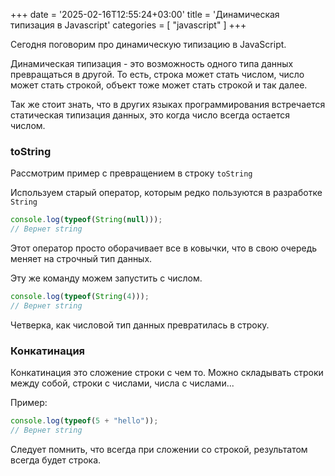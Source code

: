 +++
date = '2025-02-16T12:55:24+03:00'
title = 'Динамическая типизация в Javascript'
categories = [ "javascript" ]
+++

Сегодня поговорим про динамическую типизацию в JavaScript.

Динамическая типизация - это возможность одного типа данных
превращаться в другой. То есть, строка может стать числом, 
число может стать строкой, объект тоже может стать строкой
и так далее.

Так же стоит знать, что в других языках программирования
встречается статическая типизация данных, это
когда число всегда остается числом.

### toString

Рассмотрим пример с превращением в строку `toString`

Используем старый оператор, которым редко пользуются 
в разработке `String`

```js
console.log(typeof(String(null)));
// Вернет string
```

Этот оператор просто оборачивает все в ковычки, что
в свою очередь меняет на строчный тип данных.

Эту же команду можем запустить с числом.

```js
console.log(typeof(String(4)));
// Вернет string
```

Четверка, как числовой тип данных превратилась в строку.

### Конкатинация

Конкатинация это сложение строки с чем то. Можно складывать
строки между собой, строки с числами, числа с числами...

Пример:

```js
console.log(typeof(5 + "hello"));
// Вернет string
```

Следует помнить, что всегда при сложении со строкой, результатом
всегда будет строка.


